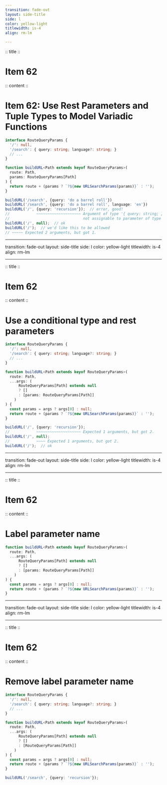 ```yaml
---
transition: fade-out
layout: side-title
side: l
color: yellow-light
titlewidth: is-4
align: rm-lm

---
```

:: title ::

# Item 62

<UsagiItem2e />

:: content ::

# Item 62: Use Rest Parameters and Tuple Types to Model Variadic Functions

```ts {monaco}
interface RouteQueryParams {
  '/': null,
  '/search': { query: string; language?: string; }
  // ...
}

function buildURL<Path extends keyof RouteQueryParams>(
  route: Path,
  params: RouteQueryParams[Path]
) {
  return route + (params ? `?${new URLSearchParams(params)}` : '');
}

buildURL('/search', {query: 'do a barrel roll'})
buildURL('/search', {query: 'do a barrel roll', language: 'en'})
buildURL('/', {query: 'recursion'});  // error, good!
//            ~~~~~~~~~~~~~~~~~~~~ Argument of type '{ query: string; }' is
//                                 not assignable to parameter of type 'null'
buildURL('/', null);  // ok
buildURL('/');  // we'd like this to be allowed
// ~~~~~ Expected 2 arguments, but got 1.
```

---
transition: fade-out
layout: side-title
side: l
color: yellow-light
titlewidth: is-4
align: rm-lm

---
:: title ::

# Item 62

<UsagiItem2e />

:: content ::

# Use a conditional type and rest parameters

```ts {monaco}
interface RouteQueryParams {
  '/': null,
  '/search': { query: string; language?: string; }
  // ...
}

function buildURL<Path extends keyof RouteQueryParams>(
  route: Path,
  ...args: (
      RouteQueryParams[Path] extends null
      ? []
      : [params: RouteQueryParams[Path]]
    )
) {
  const params = args ? args[0] : null;
  return route + (params ? `?${new URLSearchParams(params)}` : '');
}

buildURL('/', {query: 'recursion'});
//            ~~~~~~~~~~~~~~~~~~~~ Expected 1 arguments, but got 2.
buildURL('/', null);
//            ~~~~ Expected 1 arguments, but got 2.
buildURL('/');  // ok
```

---
transition: fade-out
layout: side-title
side: l
color: yellow-light
titlewidth: is-4
align: rm-lm

---
:: title ::

# Item 62

<UsagiItem2e />

:: content ::

# Label parameter name

```ts {3-7}
function buildURL<Path extends keyof RouteQueryParams>(
  route: Path,
  ...args: (
      RouteQueryParams[Path] extends null
      ? []
      : [params: RouteQueryParams[Path]]
    )
) {
  const params = args ? args[0] : null;
  return route + (params ? `?${new URLSearchParams(params)}` : '');
}
```

---
transition: fade-out
layout: side-title
side: l
color: yellow-light
titlewidth: is-4
align: rm-lm

---
:: title ::

# Item 62

<UsagiItem2e />

:: content ::

# Remove label parameter name

```ts {monaco}
interface RouteQueryParams {
  '/': null,
  '/search': { query: string; language?: string; }
  // ...
}

function buildURL<Path extends keyof RouteQueryParams>(
  route: Path,
  ...args: (
      RouteQueryParams[Path] extends null
      ? []
      : [RouteQueryParams[Path]]
    )
) {
  const params = args ? args[0] : null;
  return route + (params ? `?${new URLSearchParams(params)}` : '');
}

buildURL('/search', {query: 'recursion'});
```